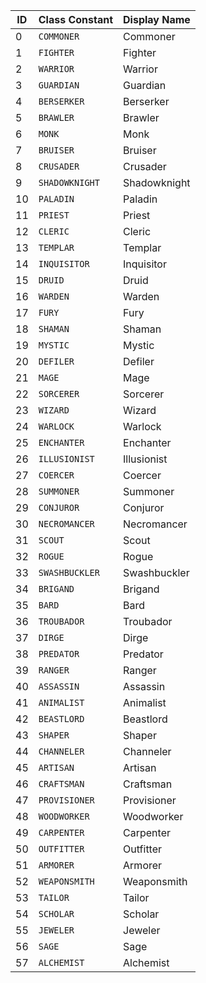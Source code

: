 | ID | Class Constant | Display Name |
| -- | -------------- | ------------ |
| 0  | `COMMONER`     | Commoner     |
| 1  | `FIGHTER`      | Fighter      |
| 2  | `WARRIOR`      | Warrior      |
| 3  | `GUARDIAN`     | Guardian     |
| 4  | `BERSERKER`    | Berserker    |
| 5  | `BRAWLER`      | Brawler      |
| 6  | `MONK`         | Monk         |
| 7  | `BRUISER`      | Bruiser      |
| 8  | `CRUSADER`     | Crusader     |
| 9  | `SHADOWKNIGHT` | Shadowknight |
| 10 | `PALADIN`      | Paladin      |
| 11 | `PRIEST`       | Priest       |
| 12 | `CLERIC`       | Cleric       |
| 13 | `TEMPLAR`      | Templar      |
| 14 | `INQUISITOR`   | Inquisitor   |
| 15 | `DRUID`        | Druid        |
| 16 | `WARDEN`       | Warden       |
| 17 | `FURY`         | Fury         |
| 18 | `SHAMAN`       | Shaman       |
| 19 | `MYSTIC`       | Mystic       |
| 20 | `DEFILER`      | Defiler      |
| 21 | `MAGE`         | Mage         |
| 22 | `SORCERER`     | Sorcerer     |
| 23 | `WIZARD`       | Wizard       |
| 24 | `WARLOCK`      | Warlock      |
| 25 | `ENCHANTER`    | Enchanter    |
| 26 | `ILLUSIONIST`  | Illusionist  |
| 27 | `COERCER`      | Coercer      |
| 28 | `SUMMONER`     | Summoner     |
| 29 | `CONJUROR`     | Conjuror     |
| 30 | `NECROMANCER`  | Necromancer  |
| 31 | `SCOUT`        | Scout        |
| 32 | `ROGUE`        | Rogue        |
| 33 | `SWASHBUCKLER` | Swashbuckler |
| 34 | `BRIGAND`      | Brigand      |
| 35 | `BARD`         | Bard         |
| 36 | `TROUBADOR`    | Troubador    |
| 37 | `DIRGE`        | Dirge        |
| 38 | `PREDATOR`     | Predator     |
| 39 | `RANGER`       | Ranger       |
| 40 | `ASSASSIN`     | Assassin     |
| 41 | `ANIMALIST`    | Animalist    |
| 42 | `BEASTLORD`    | Beastlord    |
| 43 | `SHAPER`       | Shaper       |
| 44 | `CHANNELER`    | Channeler    |
| 45 | `ARTISAN`      | Artisan      |
| 46 | `CRAFTSMAN`    | Craftsman    |
| 47 | `PROVISIONER`  | Provisioner  |
| 48 | `WOODWORKER`   | Woodworker   |
| 49 | `CARPENTER`    | Carpenter    |
| 50 | `OUTFITTER`    | Outfitter    |
| 51 | `ARMORER`      | Armorer      |
| 52 | `WEAPONSMITH`  | Weaponsmith  |
| 53 | `TAILOR`       | Tailor       |
| 54 | `SCHOLAR`      | Scholar      |
| 55 | `JEWELER`      | Jeweler      |
| 56 | `SAGE`         | Sage         |
| 57 | `ALCHEMIST`    | Alchemist    |
